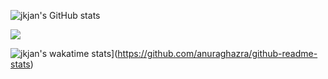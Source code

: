 ![jkjan's GitHub stats](https://github-readme-stats.vercel.app/api?username=jkjan&show_icons=true&theme=tokyonight)



  
</a>
<a href="https://github.com/anuraghazra/convoychat">
  <img align="center" src="https://github-readme-stats.vercel.app/api/top-langs/?username=jkjan" />
</a>

  


![jkjan's wakatime stats](https://github-readme-stats.vercel.app/api/wakatime?username=jkjan)](https://github.com/anuraghazra/github-readme-stats)
